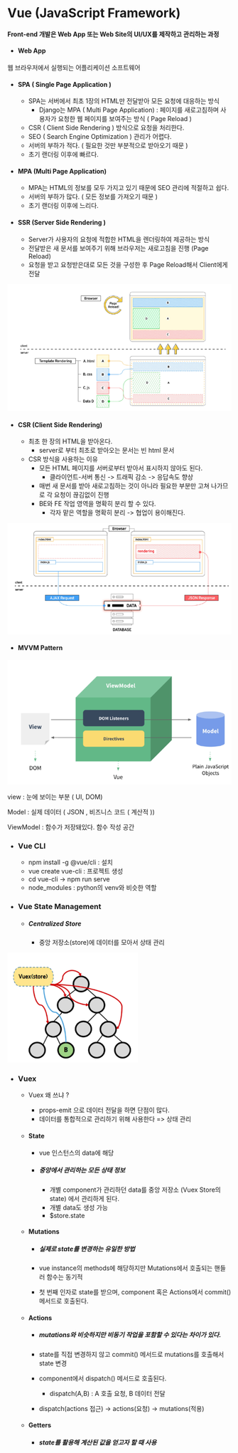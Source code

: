 # Vue (JavaScript Framework)

#### Front-end 개발은 Web App 또는 Web Site의 UI/UX를 제작하고 관리하는 과정

- #### Web App

웹 브라우저에서 실행되는 어플리케이션 소프트웨어



- #### SPA ( Single Page Application )

  - SPA는 서버에서 최초 1장의 HTML만 전달받아 모든 요청에 대응하는 방식
    -  Django는 MPA ( Multi Page Application) : 페이지를 새로고침하며 사용자가 요청한 웹 페이지를 보여주는 방식 ( Page Reload )
  - CSR ( Client Side Rendering ) 방식으로 요청을 처리한다.
  - SEO ( Search Engine Optimization ) 관리가 어렵다.
  - 서버의 부하가 적다. ( 필요한 것만 부분적으로 받아오기 때문 )
  - 초기 랜더링 이후에 빠르다.



- #### MPA (Multi Page Application)

  - MPA는 HTML의 정보를 모두 가지고 있기 때문에 SEO 관리에 적절하고 쉽다.
  - 서버의 부하가 많다. ( 모든 정보를 가져오기 때문 )
  - 초기 랜더링 이후에 느리다.



- #### SSR (Server Side Rendering )

  - Server가 사용자의 요청에 적합한  HTML을 렌더링하여 제공하는 방식
  - 전달받은 새 문서를 보여주기 위해 브라우저는 새로고침을 진행 (Page Reload)
  - 요청을 받고 요청받은대로 모든 것을 구성한 후 Page Reload해서 Client에게 전달

<img src="images\image-20230427091910003.png" alt="image-20230427091910003" style="zoom: 80%;" />



- #### CSR (Client Side Rendering)

  - 최초 한 장의 HTML을 받아온다.
    - server로 부터 최초로 받아오는 문서는 빈 html 문서
  - CSR 방식을 사용하는 이유
    - 모든 HTML 페이지를 서버로부터 받아서 표시하지 않아도 된다.
      - 클라이언트-서버 통신 -> 트래픽 감소 -> 응답속도 향상
    - 매번 새 문서를 받아 새로고침하는 것이 아니라 필요한 부분만 고쳐 나가므로 각 요청이 끊김없이 진행
    - BE와 FE 작업 영역을 명확히 분리 할 수 있다.
      - 각자 맡은 역할을 명확히 분리 -> 협업이 용이해진다.

<img src="images\image-20230427092211456.png" alt="image-20230427092211456" style="zoom: 80%;" />



- #### MVVM Pattern

<img src="images\image-20230427152325110.png" alt="image-20230427152325110" style="zoom:80%;" />

view : 눈에 보이는 부분 ( UI, DOM)

Model : 실제 데이터 ( JSON , 비즈니스 코드 ( 계산적 ))

ViewModel  : 함수가 저장돼있다. 함수 작성 공간



- ### Vue CLI

  - npm install -g @vue/cli  : 설치
  - vue create vue-cli : 프로젝트 생성
  - cd vue-cli -> npm run serve
  - node_modules : python의 venv와 비슷한 역할



- ### Vue State Management

  - ##### Centralized Store

    - 중앙 저장소(store)에 데이터를 모아서 상태 관리

<img src="images\image-20230504091020768.png" alt="image-20230504091020768" style="zoom:80%;" />

- ### Vuex

  - Vuex 왜 쓰냐 ? 

    - props-emit 으로 데이터 전달을 하면 단점이 많다.
    - 데이터를 통합적으로 관리하기 위해 사용한다 => 상태 관리

  - #### State

    - vue 인스턴스의 data에 해당

    - ##### 중앙에서 관리하는 모든 상태 정보

      - 개별 component가 관리하던 data를 중앙 저장소 (Vuex Store의 state) 에서 관리하게 된다.
      - 개별 data도 생성 가능
      - $store.state

  - #### Mutations

    - ##### 실제로 state를 변경하는 유일한 방법

    - vue instance의 methods에 해당하지만 Mutations에서 호출되는 핸들러 함수는 동기적

    - 첫 번째 인자로 state를 받으며, component 혹은 Actions에서 commit() 메서드로 호출된다.

  - #### Actions

    - ##### mutations와 비슷하지만 비동기 작업을 포함할 수 있다는 차이가 있다.

    - state를 직접 변경하지 않고 commit() 메서드로 mutations를 호출해서 state 변경

    - component에서 dispatch() 메서드로 호출된다.

      - dispatch(A,B) : A 호출 요청, B 데이터 전달

    - dispatch(actions 접근) -> actions(요청) -> mutations(적용)

  - #### Getters

    - ##### state를 활용해 계산된 값을 얻고자 할 때 사용

